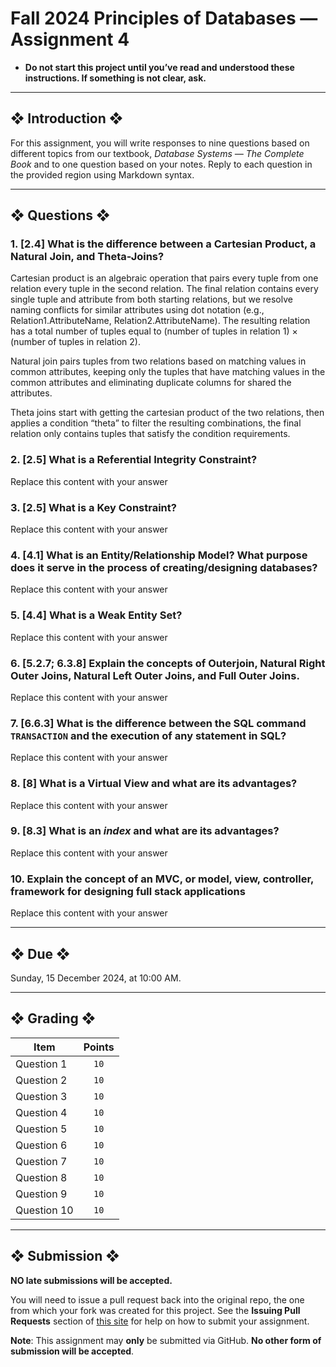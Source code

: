 # Fall 2024 Principles of Databases — Assignment 4

* **Do not start this project until you’ve read and understood these instructions. If something is not clear, ask.**

---

## ❖ Introduction ❖

For this assignment, you will write responses to nine questions based on different topics from our textbook, *Database Systems — The Complete Book* and to one question based on your notes. Reply to each question in the provided region using Markdown syntax.

---

## ❖ Questions ❖

### 1. [2.4] What is the difference between a Cartesian Product, a Natural Join, and Theta-Joins?

Cartesian product is an algebraic operation that pairs every tuple from one relation every tuple in the second relation. The final relation contains every single tuple and attribute from both starting relations, but we resolve naming conflicts for similar attributes using dot notation (e.g., Relation1.AttributeName, Relation2.AttributeName). The resulting relation has a total number of tuples equal to (number of tuples in relation 1) × (number of tuples in relation 2). 

Natural join pairs tuples from two relations based on matching values in common attributes, keeping only the tuples that have matching values in the common attributes and eliminating duplicate columns for shared the attributes. 

Theta joins start with getting the cartesian product of the two relations, then applies a condition “theta” to filter the resulting combinations, the final relation only contains tuples that satisfy the condition requirements.

### 2. [2.5] What is a Referential Integrity Constraint?

Replace this content with your answer

###  3. [2.5] What is a Key Constraint?

Replace this content with your answer

### 4. [4.1] What is an Entity/Relationship Model? What purpose does it serve in the process of creating/designing databases?

Replace this content with your answer

### 5. [4.4] What is a Weak Entity Set?

Replace this content with your answer

### 6. [5.2.7; 6.3.8] Explain the concepts of Outerjoin, Natural Right Outer Joins, Natural Left Outer Joins, and Full Outer Joins.

Replace this content with your answer

### 7. [6.6.3] What is the difference between the SQL command `TRANSACTION` and the execution of any statement in SQL?

Replace this content with your answer

### 8. [8] What is a Virtual View and what are its advantages?

Replace this content with your answer

### 9. [8.3] What is an *index* and what are its advantages?

Replace this content with your answer

### 10. Explain the concept of an MVC, or model, view, controller, framework for designing full stack applications

Replace this content with your answer

---

## ❖ Due ❖

Sunday, 15 December 2024, at 10:00 AM.

---

## ❖ Grading ❖

| Item        | Points |
|-------------|:------:|
| Question 1  | `10`   |
| Question 2  | `10`   |
| Question 3  | `10`   |
| Question 4  | `10`   |
| Question 5  | `10`   |
| Question 6  | `10`   |
| Question 7  | `10`   |
| Question 8  | `10`   |
| Question 9  | `10`   |
| Question 10 | `10`   |

---

## ❖ Submission ❖

**NO late submissions will be accepted.**

You will need to issue a pull request back into the original repo, the one from which your fork was created for this project. See the **Issuing Pull Requests** section of [this site](http://code-warrior.github.io/tutorials/git/github/index.html) for help on how to submit your assignment.

**Note**: This assignment may **only** be submitted via GitHub. **No other form of submission will be accepted**.
